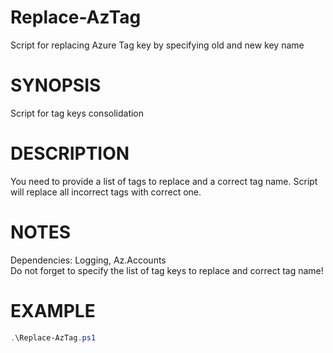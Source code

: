 # Replace-AzTag
Script for replacing Azure Tag key by specifying old and new key name

# SYNOPSIS
Script for tag keys consolidation  
# DESCRIPTION
You need to provide a list of tags to replace and a correct tag name. Script will replace all incorrect tags with correct one.  
# NOTES
Dependencies: Logging, Az.Accounts  
Do not forget to specify the list of tag keys to replace and correct tag name!  
# EXAMPLE
```powershell
.\Replace-AzTag.ps1
```
